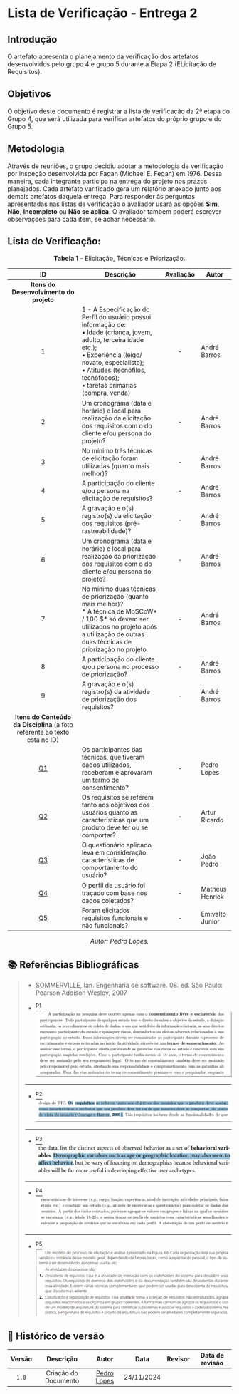 # Lista de Verificação - Entrega 2

## Introdução

O artefato apresenta o planejamento da verificação dos artefatos desenvolvidos pelo grupo 4 e grupo 5 durante a Etapa 2 (ELicitação de Requisitos).

## Objetivos

O objetivo deste documento é registrar a lista de verificação da 2ª etapa do Grupo 4, que será utilizada para verificar artefatos do próprio grupo e do Grupo 5.

## Metodologia

Através de reuniões, o grupo decidiu adotar a metodologia de verificação por inspeção desenvolvida por Fagan (Michael E. Fegan) em 1976. Dessa maneira, cada integrante participa na entrega do projeto nos prazos planejados. Cada artefato varificado gera um relatório anexado junto aos demais artefatos daquela entrega. Para responder às perguntas apresentadas nas listas de verificação o avaliador usará as opções **Sim**, **Não**, **Incompleto** ou **Não se aplica**. O avaliador tambem poderá escrever observações para cada item, se achar necessário.

## Lista de Verificação: 


<center> 

**Tabela 1** – Elicitação, Técnicas e Priorização.

|        ID        | Descrição                                                                                                           | Avaliação  | Autor        
| :--------------: | ------------------------------------------------------------------------------------------------------------------- | :--------: | ------------ |
| **Itens do Desenvolvimento do projeto** |                                                                                                                     |            |              |               |
|        1         | 1 - A Especificação do Perfil do usuário possui informação de: <br> • Idade (criança, jovem, adulto, terceira idade etc.); <br> • Experiência (leigo/ novato, especialista); <br> • Atitudes (tecnófilos, tecnófobos); <br> • tarefas primárias (compra, venda)                       |    -    | André Barros |         DATA/HORA       |
|        2         | Um cronograma (data e horário) e local para realização da elicitação dos requisitos com o do cliente e/ou persona do projeto? | - | André Barros |     DATA/HORA           |
|        3         | No mínimo três técnicas de elicitação foram utilizadas (quanto mais melhor)?                                                                                           |    -    | André Barros |  
|        4         | A participação do cliente e/ou persona na elicitação de requisitos?                                             |    -     | André Barros |
|        5         | A gravação e o(s) registro(s) da elicitação dos requisitos (pré-rastreabilidade)?                                                                                             |    -     | André Barros |
|        6         | Um cronograma (data e horário) e local para realização da priorização dos requisitos com o do cliente e/ou persona do projeto?    |    -     | André Barros |
|        7         | No mínimo duas técnicas de priorização (quanto mais melhor)? <BR> * A técnica de MoSCoW* / 100 $* só devem ser  utilizados no projeto após a utilização de outras duas técnicas de priorização no  projeto.                                                      |    -    | André Barros |
|        8         | A participação do cliente e/ou persona no processo de priorização?                                                                                   |    -     | André Barros |
|        9         | A gravação e o(s) registro(s) da atividade de priorização dos requisitos?                                                                               |    -     | André Barros |
| **Itens do Conteúdo da Disciplina** (a foto referente ao texto está no ID) |                                                                                                                     |            |              |               |
|        <a id="REF1" href="#anchor_1">Q1</a>        | Os participantes das técnicas, que tiveram dados utilizados, receberam e aprovaram um termo de consentimento?                                                                            |    -     | Pedro Lopes |
|        <a id="REF2" href="#anchor_2">Q2</a>        | Os requisitos se referem tanto aos objetivos dos usuários quanto as características que um produto deve ter ou se comportar?  |    -     |Artur Ricardo |      
|        <a id="REF3" href="#anchor_3">Q3</a>        | O questionário aplicado leva em consideração características de comportamento do usuário? |    -     | João Pedro |
|        <a id="REF4" href="#anchor_4">Q4</a>        | O perfil de usuário foi traçado com base nos dados coletados?  |    -     | Matheus Henrick |
|        <a id="REF5" href="#anchor_5">Q5</a>        | Foram elicitados requisitos funcionais e não funcionais? |    -     | Emivalto Junior |


_Autor: Pedro Lopes._

</center>  

## 📚 Referências Bibliográficas

> - SOMMERVILLE, Ian. Engenharia de software. 08. ed. São Paulo: Pearson Addison Wesley, 2007
>
> - <a id="anchor_1" href="#REF1"><sup>P1</sup></a><br>![Referência 1](../referencias/Q1.png)
>****
> - <a id="anchor_2" href="#REF2"><sup>P2</sup></a><br>![Referencia 2](../referencias/Q2.png)
>****
> - <a id="anchor_3" href="#REF3"><sup>P3</sup></a><br>![Referência 3](../referencias/Q3.png)
>****
> - <a id="anchor_4" href="#REF4"><sup>P4</sup></a><br>![Referência 4](../referencias/Q4.png)
>****
> - <a id="anchor_5" href="#REF5"><sup>P5</sup></a><br>![Referência 1](../referencias/Q5.png)

## 📑 Histórico de versão

| Versão |          Descrição              |     Autor      |      Data      |   Revisor     |    Data de revisão    |  
|:------:|:-------------------------------:|:--------------:|:--------------:|:-------------:|:---------------------:|
|  `1.0`  | Criação do Documento | [Pedro Lopes](https://github.com/pLopess) | 24/11/2024   | | |

